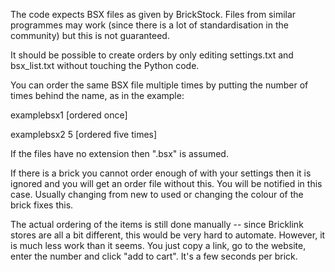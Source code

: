 The code expects BSX files as given by BrickStock. Files from similar programmes may work (since there is a lot of standardisation in the community) but this is not guaranteed.

It should be possible to create orders by only editing settings.txt and bsx_list.txt without touching the Python code.

You can order the same BSX file multiple times by putting the number of times behind the name, as in the example:

examplebsx1            [ordered once]

examplebsx2 5          [ordered five times]

If the files have no extension then ".bsx" is assumed.

If there is a brick you cannot order enough of with your settings then it is ignored and you will get an order file without this. 
You will be notified in this case. Usually changing from new to used or changing the colour of the brick fixes this.

The actual ordering of the items is still done manually -- since Bricklink stores are all a bit different, this would be very hard to automate. 
However, it is much less work than it seems. You just copy a link, go to the website, enter the number and click "add to cart". It's a few seconds per brick.
